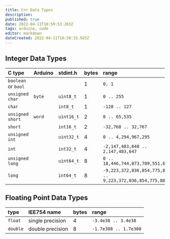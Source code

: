 ```yaml
---
title: C++ Data Types
description: 
published: true
date: 2022-04-11T16:59:53.263Z
tags: arduino, code
editor: markdown
dateCreated: 2022-04-11T16:58:35.925Z
---
```


## Integer Data Types

C type             | Arduino    | stdint.h   | bytes | range
:------------------|:-----------|:-----------|:------|:-----
`boolean` or `bool`|            |            | 1   | `0, 1`
`unsigned char`    | `byte`     | `uint8_t`  | 1   | `0 .. 255`
`char`             |            | `int8_t`   | 1   | `-128 .. 127`
`unsigned short`   | `word`     | `uint16_t` | 2   | `0 .. 65,535`
`short`            |            | `int16_t`  | 2   | `-32,768 .. 32,767`
`unsigned int`     |            | `uint32_t` | 4   | `0 .. 4,294,967,295`
`int`              |            | `int32_t`  | 4   | `-2,147,483,648 .. 2,147,483,647`
`unsigned long`    |            | `uint64_t` | 8   | `0 .. 18,446,744,073,709,551,615`
`long`             |            | `int64_t`  | 8  | `-9,223,372,036,854,775,808 .. 9,223,372,036,854,775,807`

## Floating Point Data Types

type | IEE754 name | bytes | range
|:-|:-|:-|:-|
`float`  | single precision | 4 | `-3.4e38 .. 3.4e38`
`double` | double precision | 8 | `-1.7e308 .. 1.7e308`
